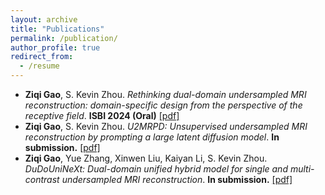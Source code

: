 ```yaml
---
layout: archive
title: "Publications"
permalink: /publication/
author_profile: true
redirect_from:
  - /resume
---
```


* **Ziqi Gao**, S. Kevin Zhou. *Rethinking dual-domain undersampled MRI reconstruction: domain-specific design from the perspective of the receptive field*. **ISBI 2024 (Oral)** [[pdf]](https://arxiv.org/abs/2303.10611)
* **Ziqi Gao**, S. Kevin Zhou. *U2MRPD: Unsupervised undersampled MRI reconstruction by prompting a large latent diffusion model*. **In submission.** [[pdf]](https://arxiv.org/abs/2402.10609)
* **Ziqi Gao**, Yue Zhang, Xinwen Liu, Kaiyan Li, S. Kevin Zhou. *DuDoUniNeXt: Dual-domain unified hybrid model for single and multi-contrast undersampled MRI reconstruction*. **In submission.** [[pdf]](https://arxiv.org/abs/2403.05256)


<!-- 
{% for post in site.publications reversed %}
  {% include archive-single.html %}
{% endfor %} -->
